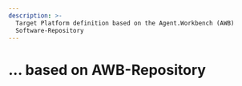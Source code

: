 ```yaml
---
description: >-
  Target Platform definition based on the Agent.Workbench (AWB)
  Software-Repository
---
```


# ... based on AWB-Repository

